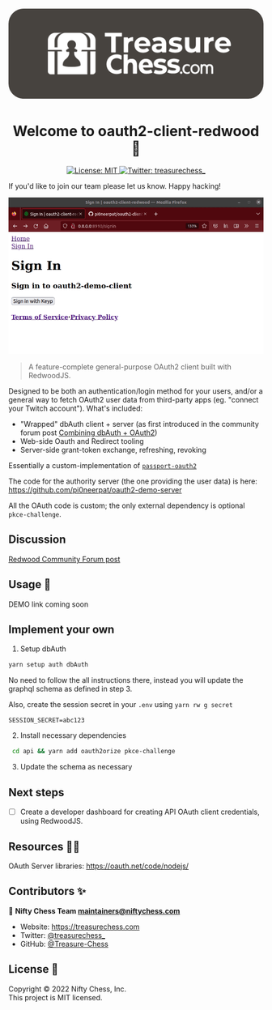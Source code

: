 <h1 align="center"><img width="600" style="border-radius: 30px;" src="https://github.com/treasure-chess/treasure-chess/blob/main/github-header.png?raw=true"/></h1>
<h1 align="center">Welcome to oauth2-client-redwood 👋</h1>
<p align="center">
  <a href="#" target="_blank">
    <img alt="License: MIT" src="https://img.shields.io/badge/License-MIT-yellow.svg" />
  </a>
  <a href="https://twitter.com/treasure chess_" target="_blank">
    <img alt="Twitter: treasurechess_" src="https://img.shields.io/twitter/follow/treasurechess_.svg?style=social" />
  </a>
</p>

If you'd like to join our team please let us know. Happy hacking!

<p align="center">
<img src="oauth2-client-redwood.gif"/>
</p>

> A feature-complete general-purpose OAuth2 client built with RedwoodJS.

Designed to be both an authentication/login method for your users, and/or a general way to fetch OAuth2 user data from third-party apps (eg. "connect your Twitch account"). What's included:

- "Wrapped" dbAuth client + server (as first introduced in the community forum post [Combining dbAuth + OAuth2](https://community.redwoodjs.com/t/combining-dbauth-oauth2/2452/8))
- Web-side Oauth and Redirect tooling
- Server-side grant-token exchange, refreshing, revoking

Essentially a custom-implementation of [`passport-oauth2`](https://www.passportjs.org/packages/passport-oauth2/)

The code for the authority server (the one providing the user data) is here: https://github.com/pi0neerpat/oauth2-demo-server

All the OAuth code is custom; the only external dependency is optional `pkce-challenge`.

## Discussion

[Redwood Community Forum post](https://community.redwoodjs.com/t/i-made-passportjs-for-redwood/4343?u=pi0neerpat)

## Usage 📙

DEMO link coming soon
## Implement your own

1. Setup dbAuth

```bash
yarn setup auth dbAuth
```

No need to follow the all instructions there, instead you will update the graphql schema as defined in step 3.

Also, create the session secret in your `.env` using `yarn rw g secret`

```
SESSION_SECRET=abc123
```

2. Install necessary dependencies

```bash
 cd api && yarn add oauth2orize pkce-challenge
```

3. Update the schema as necessary

## Next steps

- [ ] Create a developer dashboard for creating API OAuth client credentials, using RedwoodJS.
## Resources 🧑‍💻

OAuth Server libraries: https://oauth.net/code/nodejs/

## Contributors ✨

👤 **Nifty Chess Team <maintainers@niftychess.com>**

- Website: https://treasurechess.com
- Twitter: [@treasurechess\_](https://twitter.com/treasurechess_)
- GitHub: [@Treasure-Chess](https://github.com/Treasure-Chess)

## License 📝

Copyright © 2022 Nifty Chess, Inc.<br />
This project is MIT licensed.



